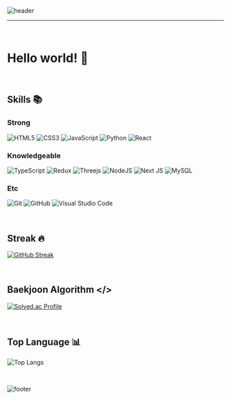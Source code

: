 <!-- start -->

<!-- header -->
![header](https://capsule-render.vercel.app/api?type=transparent&height=120&section=header&text=Kim%20Donghyun-nl-&fontSize=62&fontColor=333333&fontAlign=25&fontAlignY=38&desc=Front-End%20Developer&descSize=28&descAlign=35&descAlignY=90)
<!-- //header -->
<hr>

<br/>

# Hello world! 👋

<br/>

<!-- skills -->
## Skills 📚

### Strong
![HTML5](https://img.shields.io/badge/html5-%23E34F26.svg?style=for-the-badge&logo=html5&logoColor=white)
![CSS3](https://img.shields.io/badge/css3-%231572B6.svg?style=for-the-badge&logo=css3&logoColor=white)
![JavaScript](https://img.shields.io/badge/javascript-%23323330.svg?style=for-the-badge&logo=javascript&logoColor=%23F7DF1E)
![Python](https://img.shields.io/badge/python-3670A0?style=for-the-badge&logo=python&logoColor=ffdd54)
![React](https://img.shields.io/badge/react%20js-%2320232a.svg?style=for-the-badge&logo=react&logoColor=%2361DAFB)

### Knowledgeable
![TypeScript](https://img.shields.io/badge/typescript-%23007ACC.svg?style=for-the-badge&logo=typescript&logoColor=white)
![Redux](https://img.shields.io/badge/redux-%23593d88.svg?style=for-the-badge&logo=redux&logoColor=white)
![Threejs](https://img.shields.io/badge/three%20js-black?style=for-the-badge&logo=three.js&logoColor=white)
![NodeJS](https://img.shields.io/badge/node%20js-6DA55F?style=for-the-badge&logo=node.js&logoColor=white)
![Next JS](https://img.shields.io/badge/next%20js-black?style=for-the-badge&logo=next.js&logoColor=white)
![MySQL](https://img.shields.io/badge/my%20sql-4479A1.svg?style=for-the-badge&logo=mysql&logoColor=white)

### Etc
![Git](https://img.shields.io/badge/git-%23F05033.svg?style=for-the-badge&logo=git&logoColor=white)
![GitHub](https://img.shields.io/badge/github-%23121011.svg?style=for-the-badge&logo=github&logoColor=white)
![Visual Studio Code](https://img.shields.io/badge/Visual%20Studio%20Code-0078d7.svg?style=for-the-badge&logo=visual-studio-code&logoColor=white)
<!-- //skills -->

<br/>

<!-- streak -->
## Streak 🔥
[![GitHub Streak](https://streak-stats.demolab.com/?user=colorlessdia)](https://git.io/streak-stats)
<!-- //streak -->

<br/>

<!-- baekjoon -->
## Baekjoon Algorithm </>
[![Solved.ac Profile](http://mazassumnida.wtf/api/generate_badge?boj=castling)](https://solved.ac/castling)
<!-- //baekjoon -->

<br/>

<!-- top language -->
## Top Language 📊
![Top Langs](https://github-readme-stats.vercel.app/api/top-langs/?username=colorlessdia&layout=compact&theme=transparent)
<!-- //top language -->

<br/>

<!-- footer -->
![footer](https://capsule-render.vercel.app/api?type=transparent&section=footer&height=40&text=2023-2024.%20Kim%20Donghyun.%20Github&fontAlign=19&fontSize=20)
<!-- //footer -->

<!-- end -->
